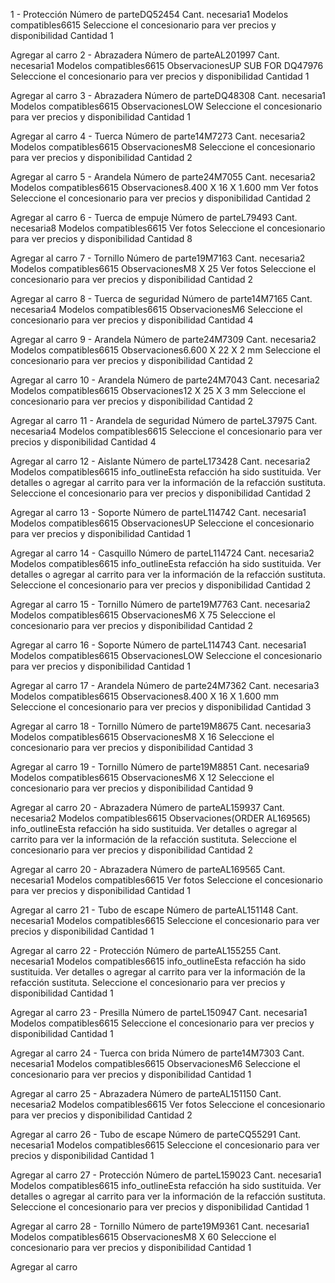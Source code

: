 1 -
Protección
Número de parteDQ52454
Cant. necesaria1
Modelos compatibles6615
Seleccione el concesionario para ver precios y disponibilidad
Cantidad
1

Agregar al carro
2 -
Abrazadera
Número de parteAL201997
Cant. necesaria1
Modelos compatibles6615
ObservacionesUP SUB FOR DQ47976
Seleccione el concesionario para ver precios y disponibilidad
Cantidad
1

Agregar al carro
3 -
Abrazadera
Número de parteDQ48308
Cant. necesaria1
Modelos compatibles6615
ObservacionesLOW
Seleccione el concesionario para ver precios y disponibilidad
Cantidad
1

Agregar al carro
4 -
Tuerca
Número de parte14M7273
Cant. necesaria2
Modelos compatibles6615
ObservacionesM8
Seleccione el concesionario para ver precios y disponibilidad
Cantidad
2

Agregar al carro
5 -
Arandela
Número de parte24M7055
Cant. necesaria2
Modelos compatibles6615
Observaciones8.400 X 16 X 1.600 mm
Ver fotos
Seleccione el concesionario para ver precios y disponibilidad
Cantidad
2

Agregar al carro
6 -
Tuerca de empuje
Número de parteL79493
Cant. necesaria8
Modelos compatibles6615
Ver fotos
Seleccione el concesionario para ver precios y disponibilidad
Cantidad
8

Agregar al carro
7 -
Tornillo
Número de parte19M7163
Cant. necesaria2
Modelos compatibles6615
ObservacionesM8 X 25
Ver fotos
Seleccione el concesionario para ver precios y disponibilidad
Cantidad
2

Agregar al carro
8 -
Tuerca de seguridad
Número de parte14M7165
Cant. necesaria4
Modelos compatibles6615
ObservacionesM6
Seleccione el concesionario para ver precios y disponibilidad
Cantidad
4

Agregar al carro
9 -
Arandela
Número de parte24M7309
Cant. necesaria2
Modelos compatibles6615
Observaciones6.600 X 22 X 2 mm
Seleccione el concesionario para ver precios y disponibilidad
Cantidad
2

Agregar al carro
10 -
Arandela
Número de parte24M7043
Cant. necesaria2
Modelos compatibles6615
Observaciones12 X 25 X 3 mm
Seleccione el concesionario para ver precios y disponibilidad
Cantidad
2

Agregar al carro
11 -
Arandela de seguridad
Número de parteL37975
Cant. necesaria4
Modelos compatibles6615
Seleccione el concesionario para ver precios y disponibilidad
Cantidad
4

Agregar al carro
12 -
Aislante
Número de parteL173428
Cant. necesaria2
Modelos compatibles6615
info_outlineEsta refacción ha sido sustituida. Ver detalles o agregar al carrito para ver la información de la refacción sustituta.
Seleccione el concesionario para ver precios y disponibilidad
Cantidad
2

Agregar al carro
13 -
Soporte
Número de parteL114742
Cant. necesaria1
Modelos compatibles6615
ObservacionesUP
Seleccione el concesionario para ver precios y disponibilidad
Cantidad
1

Agregar al carro
14 -
Casquillo
Número de parteL114724
Cant. necesaria2
Modelos compatibles6615
info_outlineEsta refacción ha sido sustituida. Ver detalles o agregar al carrito para ver la información de la refacción sustituta.
Seleccione el concesionario para ver precios y disponibilidad
Cantidad
2

Agregar al carro
15 -
Tornillo
Número de parte19M7763
Cant. necesaria2
Modelos compatibles6615
ObservacionesM6 X 75
Seleccione el concesionario para ver precios y disponibilidad
Cantidad
2

Agregar al carro
16 -
Soporte
Número de parteL114743
Cant. necesaria1
Modelos compatibles6615
ObservacionesLOW
Seleccione el concesionario para ver precios y disponibilidad
Cantidad
1

Agregar al carro
17 -
Arandela
Número de parte24M7362
Cant. necesaria3
Modelos compatibles6615
Observaciones8.400 X 16 X 1.600 mm
Seleccione el concesionario para ver precios y disponibilidad
Cantidad
3

Agregar al carro
18 -
Tornillo
Número de parte19M8675
Cant. necesaria3
Modelos compatibles6615
ObservacionesM8 X 16
Seleccione el concesionario para ver precios y disponibilidad
Cantidad
3

Agregar al carro
19 -
Tornillo
Número de parte19M8851
Cant. necesaria9
Modelos compatibles6615
ObservacionesM6 X 12
Seleccione el concesionario para ver precios y disponibilidad
Cantidad
9

Agregar al carro
20 -
Abrazadera
Número de parteAL159937
Cant. necesaria2
Modelos compatibles6615
Observaciones(ORDER AL169565)
info_outlineEsta refacción ha sido sustituida. Ver detalles o agregar al carrito para ver la información de la refacción sustituta.
Seleccione el concesionario para ver precios y disponibilidad
Cantidad
2

Agregar al carro
20 -
Abrazadera
Número de parteAL169565
Cant. necesaria1
Modelos compatibles6615
Ver fotos
Seleccione el concesionario para ver precios y disponibilidad
Cantidad
1

Agregar al carro
21 -
Tubo de escape
Número de parteAL151148
Cant. necesaria1
Modelos compatibles6615
Seleccione el concesionario para ver precios y disponibilidad
Cantidad
1

Agregar al carro
22 -
Protección
Número de parteAL155255
Cant. necesaria1
Modelos compatibles6615
info_outlineEsta refacción ha sido sustituida. Ver detalles o agregar al carrito para ver la información de la refacción sustituta.
Seleccione el concesionario para ver precios y disponibilidad
Cantidad
1

Agregar al carro
23 -
Presilla
Número de parteL150947
Cant. necesaria1
Modelos compatibles6615
Seleccione el concesionario para ver precios y disponibilidad
Cantidad
1

Agregar al carro
24 -
Tuerca con brida
Número de parte14M7303
Cant. necesaria1
Modelos compatibles6615
ObservacionesM6
Seleccione el concesionario para ver precios y disponibilidad
Cantidad
1

Agregar al carro
25 -
Abrazadera
Número de parteAL151150
Cant. necesaria2
Modelos compatibles6615
Ver fotos
Seleccione el concesionario para ver precios y disponibilidad
Cantidad
2

Agregar al carro
26 -
Tubo de escape
Número de parteCQ55291
Cant. necesaria1
Modelos compatibles6615
Seleccione el concesionario para ver precios y disponibilidad
Cantidad
1

Agregar al carro
27 -
Protección
Número de parteL159023
Cant. necesaria1
Modelos compatibles6615
info_outlineEsta refacción ha sido sustituida. Ver detalles o agregar al carrito para ver la información de la refacción sustituta.
Seleccione el concesionario para ver precios y disponibilidad
Cantidad
1

Agregar al carro
28 -
Tornillo
Número de parte19M9361
Cant. necesaria1
Modelos compatibles6615
ObservacionesM8 X 60
Seleccione el concesionario para ver precios y disponibilidad
Cantidad
1

Agregar al carro